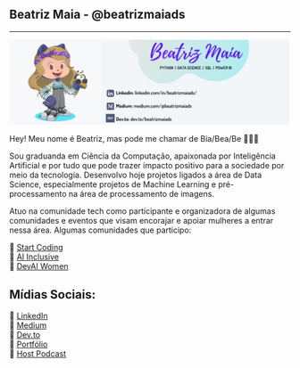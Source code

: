 ## Beatriz Maia - @beatrizmaiads
-------------------------

![image](/icon/icon-readme.png)  


Hey! Meu nome é Beatriz, mas pode me chamar de Bia/Bea/Be 👩‍💻🖖 

Sou graduanda em Ciência da Computação, apaixonada por Inteligência Artificial e por tudo que pode trazer impacto positivo para a sociedade por meio da tecnologia.
Desenvolvo hoje projetos ligados a área de Data Science, especialmente projetos de Machine Learning e pré-processamento na área de processamento de imagens.

Atuo na comunidade tech como participante e organizadora de algumas comunidades e eventos que visam encorajar e apoiar mulheres a entrar nessa área. Algumas comunidades que participo:

 🌟 [Start Coding](https://www.instagram.com/_startcoding/)  
 🌟 [AI Inclusive](https://www.instagram.com/ai_inclusive/)  
 🌟 [DevAI Women](https://www.youtube.com/channel/UCGhSrtP0-1qq0XPbnMpi2kQ)  

## Mídias Sociais:

 🎲 [LinkedIn](https://www.linkedin.com/in/beatrizmaiads/)   
 🎲 [Medium](https://medium.com/@beatrizmaiads)  
 🎲 [Dev.to](https://dev.to/beatrizmaiads)  
 🎲 [Portfólio](https://github.com/beatrizmaiads?tab=repositories)  
 🎲 [Host Podcast](https://open.spotify.com/show/0dTUNs8tpqAC5d71m8SGU0)  
